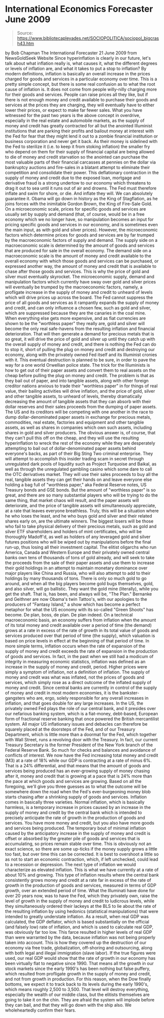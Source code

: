 # International Economics Forecaster June 2009

> Source: https://www.bibliotecapleyades.net/SOCIOPOLITICA/sociopol_bigcrash43.htm

by Bob Chapman
The International Forecaster
21 June 2009
from
NewsGoldSeek Website
Since hyperinflation is clearly in our future,
let's talk about what inflation really is, what causes it, what the
different degrees or levels of inflation are, and what it takes to put a
stop to inflation?
By modern definitions, inflation is basically an overall increase in the
prices charged for goods and services in a particular economy over time.
This is a pretty simple concept, but there is some real confusion as to what
the root cause of inflation is. It does not come from people willy-nilly
charging more for their goods and services.
People can raise prices all they like, but if
there is not enough money and credit available to purchase their goods and
services at the prices they are charging, they will eventually have to
either lower their prices, or expect to make far fewer sales.
What you have witnessed for the past two years is the above concept in
overdrive, especially in the real estate and automobile markets, as the
supply of money and credit has greatly contracted for all but the anointed
Illuminist institutions that are parking their profits and bailout money at
interest with the Fed for fear that they might lend it out to a zombie
financial institution or business corporation and never get it back.
As their money is sidelined with
the
Fed to sterilize it (i.e. to keep it from stoking inflation) the
smaller fry who depend on them for their supply of financial capital are
being allowed to die of money and credit starvation so the anointed can
purchase the most valuable parts of their financial carcasses at pennies on
the dollar via bankruptcy auctions and fire-sales in a blatant attempt to
eliminate their competition and consolidate their power.
This deflationary contraction in the supply of
money and credit due to the exposed loan, mortgage and derivative fraud is a
strong undertow to our economy which threatens to drag it out to sea until
it runs out of air and drowns. The Fed must therefore inflate and swim for
shore, or die. And inflate they will. We can absolutely guarantee it.
Obama will go down in history as the
King of Stagflation, as he joins forces with the inimitable Gordon
Brown, the King of Fire-Sale Gold.
On a microeconomic scale, prices for specific goods and services are usually
set by supply and demand (that, of course, would be in a free economy which
we no longer have, so manipulation becomes an input for pricing specific
goods and services in our economy, and is sometimes even the main input, as
with gold and silver prices).
However, the microeconomic factors which
determine prices for goods and services are by far trumped by the
macroeconomic factors of supply and demand.
The supply side on a macroeconomic scale
is determined by the amount of goods and services that are produced for sale
in the overall economy. The demand side on a macroeconomic scale is the
amount of money and credit available to the overall economy with which those
goods and services can be purchased, or expressed another way, the amount of
money and credit that is available to chase after those goods and services.
This is why the price of gold and silver must eventually skyrocket.
The microeconomic supply, demand and manipulation factors which currently
have sway over gold and silver prices will eventually be trumped by the
macroeconomic factors, namely, a profligate increase in the supply of money
and credit to unheard of levels which will drive prices up across the board.
The Fed cannot suppress the price of all goods
and services as it rampantly expands the supply of money and credit, and can
only influence a chosen few, such as gold and silver, which are suppressed
because they are the canaries in the coal mine. When everything else gets
more expensive, and as fiat currencies are shown to be the "worthless paper"
they really are, gold and silver will become the only real safe-havens from
the resulting inflation and financial deterioration.
That will then generate a demand for precious
metals that is so great, it will drive the price of gold and silver up until
they catch up with the overall supply of money and credit, and there is
nothing the Fed can do to stop it, short of pulling the plug on money and
credit and destroying our economy, along with the privately owned Fed itself
and its Illuminist cronies with it. This eventual destruction is planned to
be sure, in order to pave the way for a one world Orwellian police state.
The trick for the Illuminists is how to get out
of their paper assets and convert them to real assets on the cheap before
pulling the plug on money and credit.
The problem is that as they bail out of paper,
and into tangible assets, along with other foreign creditor nations anxious
to trade their "worthless paper" in for things of real value, their bailing
activities will drive inflation, and the price of gold, silver and other
tangible assets, to unheard of levels, thereby dramatically decreasing the
amount of tangible assets that they can absorb with their dollar reserves
and their sales proceeds from the dumping of paper assets.
The US and its creditors will be competing with
one another in the race to dump dollar-denominated paper assets in exchange
for precious metals, commodities, real estate, factories and equipment and
other tangible assets, as well as shares in companies which own such assets,
including shares in gold and silver producers.
The obvious answer is, of course, that they can't pull this off on the
cheap, and they will use the resulting hyperinflation to wreck the rest of
the economy while they are desperately attempting to bail out of
dollar-denominated paper assets behind everyone's backs, as part of their
Big Sting Two criminal enterprise. They will attempt to accomplish this
insider trading scam in secret through unregulated dark pools of liquidity
such as Project Turquoise and Baikal, as well as through the unregulated
gambling casino which some dare to call the OTC derivatives market.
They will use their sales proceeds to buy all
the real, tangible assets they can get their hands on and leave everyone
else holding a bag full of "worthless paper," aka Federal Reserve notes, US
Treasury bonds and GSE bonds. But the amount of "worthless paper" is so
great, and there are so many substantial players who will be trying to do
the same thing, that market chaos will result, and the paper assets will
deteriorate, and the price of tangible assets will simultaneously
appreciate, at a rate that leaves everyone breathless.
Truly, this will be a situation where he who
loses the least, and he who buys gold and silver and their related shares
early on, are the ultimate winners. The biggest losers will be those who
fail to take physical delivery of their precious metals, such as gold and
silver ETF shareholders and holders of mint certificates, who will be
thoroughly Madoff'd, as well as holders of any leveraged gold and silver
futures positions who will be wiped out by manipulations before the final
run-up, thus losing all their investment capital.
The elitist oligarchs who run America, Canada and Western Europe and their
privately owned central banks own tens of thousands of tons of gold already,
and will seek to take the proceeds from the sale of their paper assets and
use them to increase their gold holdings in an attempt to maintain monetary
dominance over major players like China and Russia, who will also attempt to
add to their holdings by many thousands of tons.
There is only so much gold to go around, and
when all the big players become gold bugs themselves, gold, and also silver,
will go ballistic. They want the gold mine (literally), while you get the
shaft. That is, has been, and always will be, "The Plan."
Bernanke and Geithner are now Obama's twin
Tattoo's, with our apologies to the producers of "Fantasy Island," a show
which has become a perfect metaphor for what the US economy with its
so-called "Green Shoots" has become. De plan, boss, de plan. De plan indeed.
On a technical macroeconomic basis, an economy suffers from inflation when
the amount of its total money and credit available over a period of time
(the demand) grows at a rate in excess of the rate of growth in its total
value of goods and services produced over that period of time (the supply),
which valuation is based on price levels in effect at the beginning of that
period of time. In more simple terms, inflation occurs when the rate of
expansion of the supply of money and credit exceeds the rate of expansion in
the production of goods and services.
In fact, in the past when we still had a modicum
of integrity in measuring economic statistics, inflation was defined as an
increase in the supply of money and credit, period. Higher prices were
simply a symptom of inflation, not a definition of inflation. The supply of
money and credit was what was inflated, not the prices of goods and
services, which simply rose as a direct outcome of the inflated supply of
money and credit.
Since central banks are currently in control of the supply of money and
credit in most modern economies, it is the bankster-gangsters who are, ergo,
solely responsible for any overall increases in inflation, and that goes
double for any large increases.
In the US, the privately owned Fed plays the role of our central bank, and
it presides over our nefarious banking system, which is a fiat-money,
debt-based, European form of fractional reserve banking that once powered
the British mercantilist system.
All major US inflationary issues and debacles
can therefore be squarely placed at the doorsteps of the Fed, and of our
Treasury Department, which is little more than a doormat for the Fed, which
together with Wall Street, runs a revolving door with the Treasury. In fact,
our current Treasury Secretary is the former President of the New York
branch of the Federal Reserve Bank. So much for checks and balances and
avoidance of conflicts of interest.
We now have the Fed increasing total money and credit (M3) at a rate of 18%
while our GDP is contracting at a rate of minus 6%. That is a 24%
differential, and that means that the amount of goods and services being
produced has an ever-growing supply of money chasing after it, money and
credit that is growing at a pace that is 24% more than the pace at which
goods and services are growing.
Based on all the foregoing, we'll give you three
guesses as to what the outcome will be somewhere down the road when the
Fed's ever-burgeoning money blob starts chasing after a shrinking supply of
goods and services.
Inflation comes in basically three varieties. Normal inflation, which is
basically harmless, is a temporary increase in prices caused by an increase
in the supply of money and credit by the central bank which is intended to
precisely anticipate the rate of growth in the production of goods and
services. You have more money and credit, but you also have more goods and
services being produced.
The temporary bout of minimal inflation caused
by the anticipatory increase in the supply of money and credit is offset or
absorbed by the greater pile of goods and services that is accumulating, so
prices remain stable over time. This is obviously not an exact science, so
there are some up-ticks if the money supply grows a little too fast, but
over time this can be corrected. It is best to overshoot a little so as not
to start an economic contraction, which, if left unchecked, could lead to a
recession or depression.
The next type of inflation we would characterize as elevated inflation. This
is what we have currently at a rate of about 10% and growing. This type of
inflation results where the central bank consistently grows money and credit
at a rate far in excess of the rate of growth in the production of goods and
services, measured in terms of GDP growth, over an extended period of time.
What the Illuminati have done for over 20 years
now, was to have the Fed, which they privately own, raise the level of
growth in the supply of money and credit to ludicrous levels, while they
simultaneously ordered their lackeys at the BLS to lie about the rate of the
resulting inflation by using hedonics (statistical manipulations) that were
intended to greatly understate inflation.
As a result, when real GDP was calculated, the
GDP deflator, which is based substantially on the official (and falsely low)
rate of inflation, and which is used to calculate real GDP, was obviously
far too low. This farce resulted in higher levels of real GDP than were
warranted by the data, because inflation was not being properly taken into
account.
This is how they covered up the destruction of our economy via free trade,
globalization, off-shoring and outsourcing, along with both legal and
illegal immigration (slave labor). If the true figures were used, our real
GDP would show that the rate of growth in our economy has been virtually
flat to negative since 1990.
That means all the growth in our stock markets
since the early 1990's has been nothing but false puffery, which resulted
from profligate growth in the supply of money and credit, and not from
growth in production. For this reason, when the Dow finally bottoms, we
expect it to track back to its levels during the early 1990's, which means
roughly 2,500 to 3,500. That level will destroy everything, especially the
wealth of our middle class, but the elitists themselves are going to take it
on the chin.
They are afraid the system will implode before
they can bail, and that they will go down with the ship also.
We wholeheartedly confirm their fears.
